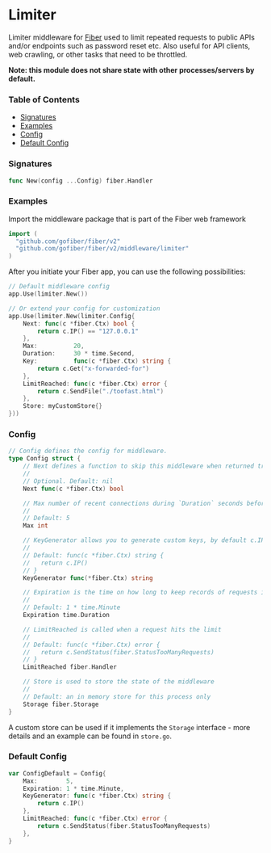 # Limiter
Limiter middleware for [Fiber](https://github.com/gofiber/fiber) used to limit repeated requests to public APIs and/or endpoints such as password reset etc. Also useful for API clients, web crawling, or other tasks that need to be throttled.

**Note: this module does not share state with other processes/servers by default.**

### Table of Contents
- [Signatures](#signatures)
- [Examples](#examples)
- [Config](#config)
- [Default Config](#default-config)


### Signatures
```go
func New(config ...Config) fiber.Handler
```

### Examples
Import the middleware package that is part of the Fiber web framework
```go
import (
  "github.com/gofiber/fiber/v2"
  "github.com/gofiber/fiber/v2/middleware/limiter"
)
```

After you initiate your Fiber app, you can use the following possibilities:
```go
// Default middleware config
app.Use(limiter.New())

// Or extend your config for customization
app.Use(limiter.New(limiter.Config{
	Next: func(c *fiber.Ctx) bool {
		return c.IP() == "127.0.0.1"
	},
	Max:          20,
	Duration:     30 * time.Second,
	Key:          func(c *fiber.Ctx) string {
		return c.Get("x-forwarded-for")
	},
	LimitReached: func(c *fiber.Ctx) error {
		return c.SendFile("./toofast.html")
	},
	Store: myCustomStore{}
}))
```

### Config
```go
// Config defines the config for middleware.
type Config struct {
	// Next defines a function to skip this middleware when returned true.
	//
	// Optional. Default: nil
	Next func(c *fiber.Ctx) bool

	// Max number of recent connections during `Duration` seconds before sending a 429 response
	//
	// Default: 5
	Max int

	// KeyGenerator allows you to generate custom keys, by default c.IP() is used
	//
	// Default: func(c *fiber.Ctx) string {
	//   return c.IP()
	// }
	KeyGenerator func(*fiber.Ctx) string

	// Expiration is the time on how long to keep records of requests in memory
	//
	// Default: 1 * time.Minute
	Expiration time.Duration

	// LimitReached is called when a request hits the limit
	//
	// Default: func(c *fiber.Ctx) error {
	//   return c.SendStatus(fiber.StatusTooManyRequests)
	// }
	LimitReached fiber.Handler

	// Store is used to store the state of the middleware
	//
	// Default: an in memory store for this process only
	Storage fiber.Storage
}
```

A custom store can be used if it implements the `Storage` interface - more details and an example can be found in `store.go`.

### Default Config
```go
var ConfigDefault = Config{
	Max:        5,
	Expiration: 1 * time.Minute,
	KeyGenerator: func(c *fiber.Ctx) string {
		return c.IP()
	},
	LimitReached: func(c *fiber.Ctx) error {
		return c.SendStatus(fiber.StatusTooManyRequests)
	},
}
```